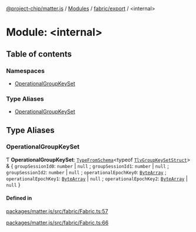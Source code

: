 [@project-chip/matter.js](../README.md) / [Modules](../modules.md) / [fabric/export](fabric_export.md) / \<internal\>

# Module: \<internal\>

## Table of contents

### Namespaces

- [OperationalGroupKeySet](fabric_export._internal_.OperationalGroupKeySet.md)

### Type Aliases

- [OperationalGroupKeySet](fabric_export._internal_.md#operationalgroupkeyset)

## Type Aliases

### OperationalGroupKeySet

Ƭ **OperationalGroupKeySet**: [`TypeFromSchema`](tlv_export.md#typefromschema)\<typeof [`TlvGroupKeySetStruct`](cluster_export.GroupKeyManagement.md#tlvgroupkeysetstruct)\> & \{ `groupSessionId0`: `number` \| ``null`` ; `groupSessionId1`: `number` \| ``null`` ; `groupSessionId2`: `number` \| ``null`` ; `operationalEpochKey0`: [`ByteArray`](util_export.md#bytearray) ; `operationalEpochKey1`: [`ByteArray`](util_export.md#bytearray) \| ``null`` ; `operationalEpochKey2`: [`ByteArray`](util_export.md#bytearray) \| ``null``  }

#### Defined in

[packages/matter.js/src/fabric/Fabric.ts:57](https://github.com/project-chip/matter.js/blob/2d9f2165d2672864fda3496a6d0d5f93597f82c6/packages/matter.js/src/fabric/Fabric.ts#L57)

[packages/matter.js/src/fabric/Fabric.ts:66](https://github.com/project-chip/matter.js/blob/2d9f2165d2672864fda3496a6d0d5f93597f82c6/packages/matter.js/src/fabric/Fabric.ts#L66)
